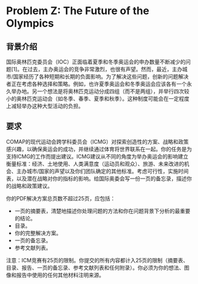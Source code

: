 # Problem Z: The Future of the Olympics

## 背景介绍

国际奥林匹克委员会（IOC）正面临着夏季和冬季奥运会的申办数量不断减少的问题[1]。在过去，主办奥运会的竞争非常激烈，也很有声望。然而，最近，主办城市/国家经历了各种短期和长期的负面影响。为了解决这些问题，创新的问题解决者正在考虑各种选择和策略。例如，也许夏季奥运会和冬季奥运会应该各有一个永久举办地。另一个想法是将奥林匹克运动分成四组（而不是两组），并举行四次较小的奥林匹克运动会（如冬季、春季、夏季和秋季）。这种制度可能会在一定程度上减轻举办这种大型活动的负担。

## 要求

COMAP的现代运动会跨学科委员会（ICMG）对探索创造性的方案、战略和政策感兴趣，以确保奥运会的成功，并继续通过体育将世界联系在一起。你的任务是为支持ICMG的工作而提出建议。ICMG建议从不同的角度为举办奥运会的影响建立衡量标准：经济、土地使用、人类满意度（运动员和观众）、旅游、未来改进的机会、主办城市/国家的声望以及你们团队确定的其他标准。考虑可行性，实施时间表，以及潜在战略对你的指标的影响。给国际奥委会写一份一页的备忘录，描述你的战略和政策建议。  

你的PDF解决方案总页数不超过25页，应包括：
- 一页的摘要表，清楚地描述你处理问题的方法和你在问题背景下分析的最重要的结论。
- 目录。
- 你的完整解决方案。
- 一页的备忘录。
- 参考文献列表。

注意：ICM竞赛有25页的限制。你提交的所有内容都计入25页的限制（摘要表、目录、报告、一页的备忘录、参考文献列表和任何附录）。你必须为你的想法、图像和报告中使用的任何其他材料注明来源。
